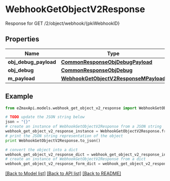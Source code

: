 # WebhookGetObjectV2Response

Response for GET /2/object/webhook/{pkiWebhookID}

## Properties

Name | Type | Description | Notes
------------ | ------------- | ------------- | -------------
**obj_debug_payload** | [**CommonResponseObjDebugPayload**](CommonResponseObjDebugPayload.md) |  | 
**obj_debug** | [**CommonResponseObjDebug**](CommonResponseObjDebug.md) |  | [optional] 
**m_payload** | [**WebhookGetObjectV2ResponseMPayload**](WebhookGetObjectV2ResponseMPayload.md) |  | 

## Example

```python
from eZmaxApi.models.webhook_get_object_v2_response import WebhookGetObjectV2Response

# TODO update the JSON string below
json = "{}"
# create an instance of WebhookGetObjectV2Response from a JSON string
webhook_get_object_v2_response_instance = WebhookGetObjectV2Response.from_json(json)
# print the JSON string representation of the object
print WebhookGetObjectV2Response.to_json()

# convert the object into a dict
webhook_get_object_v2_response_dict = webhook_get_object_v2_response_instance.to_dict()
# create an instance of WebhookGetObjectV2Response from a dict
webhook_get_object_v2_response_form_dict = webhook_get_object_v2_response.from_dict(webhook_get_object_v2_response_dict)
```
[[Back to Model list]](../README.md#documentation-for-models) [[Back to API list]](../README.md#documentation-for-api-endpoints) [[Back to README]](../README.md)



